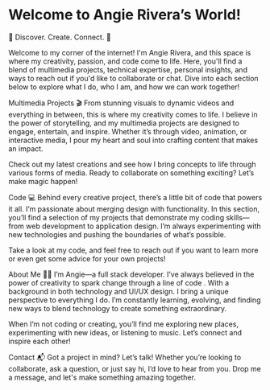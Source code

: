 # Welcome to Angie Rivera’s World!
🎉 Discover. Create. Connect. 🎉

Welcome to my corner of the internet! I'm Angie Rivera, and this space is where my creativity, passion, and code come to life. Here, you'll find a blend of multimedia projects, technical expertise, personal insights, and ways to reach out if you'd like to collaborate or chat. Dive into each section below to explore what I do, who I am, and how we can work together!

Multimedia Projects 🎬
From stunning visuals to dynamic videos and everything in between, this is where my creativity comes to life. I believe in the power of storytelling, and my multimedia projects are designed to engage, entertain, and inspire. Whether it’s through video, animation, or interactive media, I pour my heart and soul into crafting content that makes an impact.

Check out my latest creations and see how I bring concepts to life through various forms of media. Ready to collaborate on something exciting? Let’s make magic happen!

Code 💻
Behind every creative project, there’s a little bit of code that powers it all. I’m passionate about merging design with functionality. In this section, you’ll find a selection of my projects that demonstrate my coding skills—from web development to application design. I’m always experimenting with new technologies and pushing the boundaries of what’s possible.

Take a look at my code, and feel free to reach out if you want to learn more or even get some advice for your own projects!

About Me 👩‍💻
I’m Angie—a full stack developer. I’ve always believed in the power of creativity to spark change through a line of code . With a background in both technology and UI/UX design. I bring a unique perspective to everything I do. I’m constantly learning, evolving, and finding new ways to blend technology to create something extraordinary.

When I’m not coding or creating, you’ll find me exploring new places, experimenting with new ideas, or listening to music. Let’s connect and inspire each other!

Contact 📬
Got a project in mind? Let’s talk! Whether you’re looking to collaborate, ask a question, or just say hi, I’d love to hear from you. Drop me a message, and let's make something amazing together.


